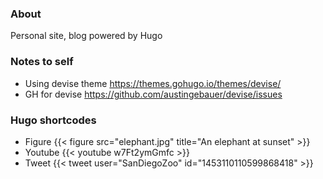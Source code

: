 ### About

Personal site, blog powered by Hugo

### Notes to self

- Using devise theme https://themes.gohugo.io/themes/devise/
- GH for devise https://github.com/austingebauer/devise/issues

### Hugo shortcodes

- Figure {{< figure src="elephant.jpg" title="An elephant at sunset" >}}
- Youtube {{< youtube w7Ft2ymGmfc >}}
- Tweet {{< tweet user="SanDiegoZoo" id="1453110110599868418" >}}
